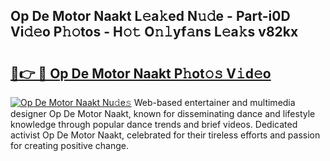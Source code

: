 ## Op De Motor Naakt L𝚎a𝚔ed N𝚞𝚍e - Part-i0D Vi𝚍𝚎o P𝚑𝚘tos - H𝚘𝚝 O𝚗𝚕yf𝚊ns L𝚎a𝚔s v82kx

# <h2><a href="http://kfa8d6u.oniu.top/?m=Op+De+Motor+Naakt">🔗👉 🔴 Op De Motor Naakt P𝚑ot𝚘𝚜 V𝚒d𝚎o</a></h2>

[![Op De Motor Naakt Nu𝚍e𝚜](https://i.imgur.com/0qMVB7G.gif)](http://kfa8d6u.oniu.top/?m=Op+De+Motor+Naakt)
Web-based entertainer and multimedia designer Op De Motor Naakt, known for disseminating dance and lifestyle knowledge through popular dance trends and brief videos. Dedicated activist Op De Motor Naakt, celebrated for their tireless efforts and passion for creating positive change.  
